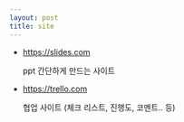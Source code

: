 ```yaml
---
layout: post
title: site
---
```


- https://slides.com

  ppt 간단하게 만드는 사이트

- https://trello.com

  협업 사이트 (체크 리스트, 진행도, 코멘트.. 등)

